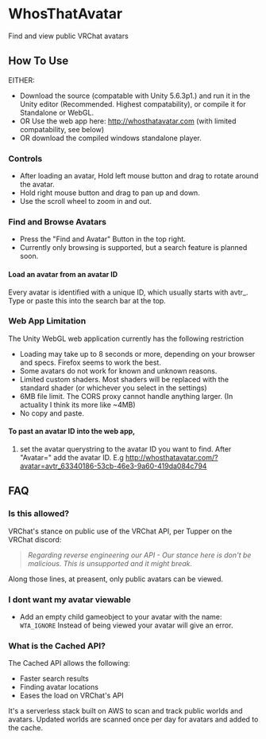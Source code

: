 # WhosThatAvatar
Find and view public VRChat avatars

## How To Use
EITHER: 
* Download the source (compatable with Unity 5.6.3p1.) and run it in the Unity editor (Recommended. Highest compatability), or compile it for Standalone or WebGL.
* OR Use the web app here: http://whosthatavatar.com (with limited compatability, see below)
* OR download the compiled windows standalone player.

### Controls
* After loading an avatar, Hold left mouse button and drag to rotate around the avatar.
* Hold right mouse button and drag to pan up and down.
* Use the scroll wheel to zoom in and out.

### Find and Browse Avatars
* Press the "Find and Avatar" Button in the top right.
* Currently only browsing is supported, but a search feature is planned soon.
#### Load an avatar from an avatar ID
Every avatar is identified with a unique ID, which usually starts with avtr_.
Type or paste this into the search bar at the top.

### Web App Limitation
The Unity WebGL web application currently has the following restriction
* Loading may take up to 8 seconds or more, depending on your browser and specs. Firefox seems to work the best.
* Some avatars do not work for known and unknown reasons.
* Limited custom shaders. Most shaders will be replaced with the standard shader (or whichever you select in the settings)
* 6MB file limit. The CORS proxy cannot handle anything larger. (In actuality I think its more like ~4MB)
* No copy and paste. 
#### To past an avatar ID into the web app, 
  1. set the avatar querystring to the avatar ID you want to find. After "Avatar=" add the avatar ID. 
      E.g http://whosthatavatar.com/?avatar=avtr_63340186-53cb-46e3-9a60-419da084c794




## FAQ
### Is this allowed?
VRChat's stance on public use of the VRChat API, per Tupper on the VRChat discord: 
> *Regarding reverse engineering our API - Our stance here is don't be malicious.  This is unsupported and it might break.*

Along those lines, at preasent, only public avatars can be viewed. 

### I dont want my avatar viewable
* Add an empty child gameobject to your avatar with the name: `WTA_IGNORE`
Instead of being viewed your avatar will give an error.

### What is the Cached API?
The Cached API allows the following:
* Faster search results
* Finding avatar locations
* Eases the load on VRChat's API

It's a serverless stack built on AWS to scan and track public worlds and avatars.
Updated worlds are scanned once per day for avatars and added to the cache.
